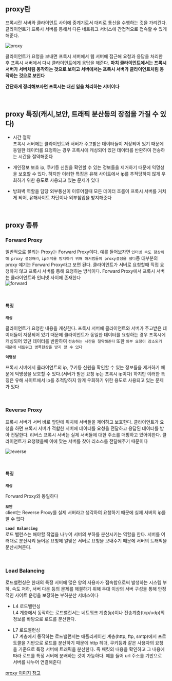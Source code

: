 ## proxy란
프록시란 서버와 클라이언트 사이에 중계기로서 대리로 통신을 수행하는 것을 가리킨다.클라이언트가 프록시 서버를 통해서 다른 네트워크 서비스에 간접적으로 접속할 수 있게 해준다. 

![proxy](https://user-images.githubusercontent.com/64240637/119326335-c3378000-bcbc-11eb-957c-955e8187305a.png)

클라이언트가 요청을 보내면 프록시 서버에서 웹 서버에 접근해 요청과 응답을 처리한 후 프록시 서버에서 다시 클라이언트에게 응답을 해준다. __마치 클라이언트에서는 프록시서버가 서버처럼 동작하는 것으로 보이고 서버에서는 프록시 서버가 클라이언트처럼 동작하는 것으로 보인다__       

__간단하게 정리해보자면 프록시는 대신 일을 처리하는 서버이다__   

<br>


## proxy 특징(캐시,보안, 트래픽 분산등의 장점을 가질 수 있다)
- 시간 절약    
프록시 서버에는 클라이언트와 서버가 주고받은 데이터들이 저장되어 있기 때문에 동일한 데이터를 요청하는 경우 프록시에 캐싱되어 있던 데이터를 반환하여 전송하는 시간을 절약해준다    

- 개인정보 보호
ip, 쿠키등 신원을 확인할 수 있는 정보들을 제거하기 때문에 익명성을 보호할 수 있다. 하지만 이러한 특징은 유해 사이트에서 ip를 추적당하지 않게 우회하기 위한 용도로 사용되고 있는 문제가 있다     

- 방화벽 역할을 담당
외부통신이 이루어질때 모든 데이터 흐름이 프록시 서버를 거치게 되어, 유해사이트 차단이나 외부침입을 방지해준다    

<br>

## proxy 종류

###  Forward Proxy
일반적으로 불리는 Proxy는 Forward Proxy이다. 예를 들어보자면 ```인터넷 속도 향상위해 proxy 설정해라```, ```ip추적을 방지하기 위해 해커범들이 proxy설정을 했다```등 대부분의 proxy 얘기는 Forward Proxy라고 보면 된다. 클라이언트가 서버로 요청할때 직접 요청하지 않고 프록시 서버를 통해 요청하는 방식이다. Forward Proxy에서 프록시 서버는 클라이언트와 인터넷 사이에 존재한다    
![forward](https://user-images.githubusercontent.com/64240637/119330538-4529a800-bcc1-11eb-8f87-fcd262e7f286.png)

<br>


#### 특징
__```캐싱```__      

클라이언트가 요청한 내용을 캐싱한다. 프록시 서버에 클라이언트와 서버가 주고받은 데이터들이 저장되어 있기 때문에 클라이언트가 동일한 데이터를 요청하는 경우 프록시에 캐싱되어 있던 데이터를 반환하여 ```전송하는 시간을 절약해준다``` 또한 ```외부 요청이 감소되기 때문에 네트워크 병목현상을 방지 할 수 있다```    

__```익명성```__    

프록시 서버에서 클라이언트의 ip, 쿠키등 신원을 확인할 수 있는 정보들을 제거하기 때문에 익명성을 보호할 수 있다.(서버가 받은 요청 ip는 프록시 ip이다) 하지만 이러한 특징은 유해 사이트에서 ip를 추적당하지 않게 우회하기 위한 용도로 사용되고 있는 문제가 있다     

<br>

###  Reverse Proxy
프록시 서버가 서버 바로 앞단에 위치해 서버들을 제어하고 보호한다. 클라이언트가 요청을 하면 프록시 서버가 적합한 서버에 데이터를 요청을 전달하고 응답된 데이터를 받아 전달한다. 리버스 프록시 서버는 실제 서버들에 대한 주소를 매핑하고 있어야한다. 클라이언트가 요청했을때 이에 맞는 서버를 찾아 리소스를 전달해주기 때문이다

![reverse](https://user-images.githubusercontent.com/64240637/119330581-507cd380-bcc1-11eb-9a48-c306f1a0ddc6.png)

<br>

#### 특징
__```캐싱```__      

Forward Proxy와 동일하다      

__```보안```__    
client는 Reverse Proxy를 실제 서버라고 생각하여 요청하기 때문에 실제 서버의 ip를 알 수 없다    

__```Load Balancing```__    
로드 밸런스는 해야할 작업을 나누어 서버의 부하를 분산시키는 역할을 한다. 서버를 여러대로 분산시켜 들어온 요청에 알맞은 서버로 요청을 보내주기 때문에 서버의 트래픽을 분산시켜준다. 

<br>


### Load Balancing
로드밸런싱은 한대의 특정 서버에 많은 양의 사용자가 접속함으로써 발생하는 시스템 부하, 속도 저하, 서버 다운 등의 문제를 해결하기 위해 두대 이상의 서버 구성을 통해 안정적인 사이트 운영을 보장하는 부하분산 서비스이다    

- L4 로드밸런싱    
L4 계층에서 동작하는 로드밸런서는 네트워크 계층(ip)이나 전송계층(tcp/udp)의 정보를 바탕으로 로드를 분산한다.

- L7 로드밸런싱     
L7 계층에서 동작하는 로드밸런서는 애플리케이션 계층(http, ftp, smtp)에서 프로토콜을 기반으로 로드를 분산하기 때문에 http 헤더, 쿠키등과 같은 사용자의 요청을 기준으로 특정 서버에 트래픽을 분산한다. 즉 패킷의 내용을 확인하고 그 내용에 따라 로드를 특정 서버에 분배하는 것이 가능하다. 예를 들어 url 주소를 기반으로 서버를 나누어 연결해준다





[proxy 이미지 참고](https://www.cloudflare.com/learning/cdn/glossary/reverse-proxy/)